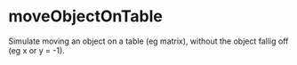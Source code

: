 # moveObjectOnTable
Simulate moving an object on a table (eg matrix), without the object fallig off (eg x or y = -1).
